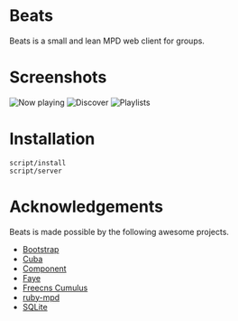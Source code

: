 Beats
=====

Beats is a small and lean MPD web client for groups.

Screenshots
===========

![Now playing](https://f.cloud.github.com/assets/138426/1186599/ba38d1e0-230c-11e3-8d11-f4c8e1731b02.png)
![Discover](https://f.cloud.github.com/assets/138426/1186601/0f7ff1e2-230d-11e3-8313-2461f9d5461c.png)
![Playlists](https://f.cloud.github.com/assets/138426/1186602/22d7d91c-230d-11e3-87d6-34a90ab19412.png)


Installation
============

    script/install
    script/server

Acknowledgements
================

Beats is made possible by the following awesome projects.

 * [Bootstrap](http://getbootstrap.com/)
 * [Cuba](http://cuba.is/)
 * [Component](http://component.io/)
 * [Faye](http://faye.jcoglan.com/)
 * [Freecns Cumulus](http://freecns.yanlu.de/)
 * [ruby-mpd](https://github.com/archSeer/ruby-mpd)
 * [SQLite](http://www.sqlite.org/)
